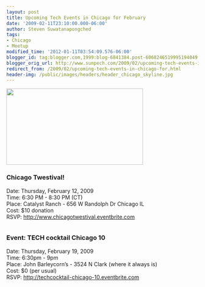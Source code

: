 ```yaml
---
layout: post
title: Upcoming Tech Events in Chicago for February
date: '2009-02-11T23:10:00.000-06:00'
author: Steven Suwatanapongched
tags:
- Chicago
- Meetup
modified_time: '2012-01-11T03:54:09.576-06:00'
blogger_id: tag:blogger.com,1999:blog-6841384.post-6068246519995194049
blogger_orig_url: http://www.sunpech.com/2009/02/upcoming-tech-events-in-chicago-for.html
redirect_from: /2009/02/upcoming-tech-events-in-chicago-for.html
header-img: /public/images/headers/header_chicago_skyline.jpg
---
```


<img alt="" border="0" src="http://images.eventbrite.com/logos/274022609.png" style="height: 200px; width: 358px;" />

### Chicago Twestival!

Date: Thursday, February 12, 2009<br />
Time: 6:30 PM - 8:30 PM (CT)<br />
Place: Catalyst Ranch - 656 W Randolph Dr Chicago IL<br />
Cost: $10 donation<br />
RSVP: <a href="http://www.chicagotwestival.eventbrite.com/">http://www.chicagotwestival.eventbrite.com</a>

<img alt="" border="0" src="http://farm4.static.flickr.com/3483/3215808421_a7f488d93c_o.jpg" />

### Event: TECH cocktail Chicago 10
Date: Thursday, February 19, 2009<br />
Time: 6:30pm - 9pm<br />
Place: John Barleycorn’s - 3524 N Clark (where it always is)<br />
Cost: $0 (per usual)<br />
RSVP: <a href="http://techcocktail-chicago-10.eventbrite.com/">http://techcocktail-chicago-10.eventbrite.com</a>

